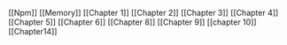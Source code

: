 [[Npm]]
[[Memory]]
[[Chapter 1]]
[[Chapter 2]]
[[Chapter 3]]
[[Chapter 4]]
[[Chapter 5]]
[[Chapter 6]]
[[Chapter 8]]
[[Chapter 9]]
[[chapter 10]]
[[Chapter14]]
